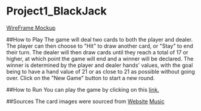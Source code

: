 # Project1_BlackJack  

[WireFrame Mockup](https://www.figma.com/file/ITG5b2m8dWFdAlYj7lRXOY/Untitled?node-id=1%3A213&t=i0wyO2RFE2D6IakH-1)  

##How to Play
The game will deal two cards to both the player and dealer. The player can then choose to "Hit" to draw another card, or "Stay" to end their turn. The dealer will then draw cards until they reach a total of 17 or higher, at which point the game will end and a winner will be declared. The winner is determined by the player and dealer hands' values, with the goal being to have a hand value of 21 or as close to 21 as possible without going over. Click on the "New Game" button to start a new round.

##How to Run
You can play the game by clicking on this [link.](https://vbeni.github.io/Project1_BlackJack/)

##Sources
The card images were sourced from [Website](https://unbent.itch.io/yewbi-playing-card-set-1)
[Music](https://www.youtube.com/watch?v=RdfJMDalucI&ab_channel=OkamiDeluxe)
